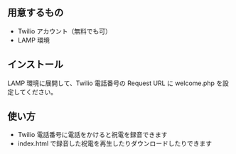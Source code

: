 ## 用意するもの

* Twilio アカウント（無料でも可）
* LAMP 環境

## インストール

LAMP 環境に展開して、Twilio 電話番号の Request URL に welcome.php を設定してください。

## 使い方

* Twilio 電話番号に電話をかけると祝電を録音できます
* index.html で録音した祝電を再生したりダウンロードしたりできます
